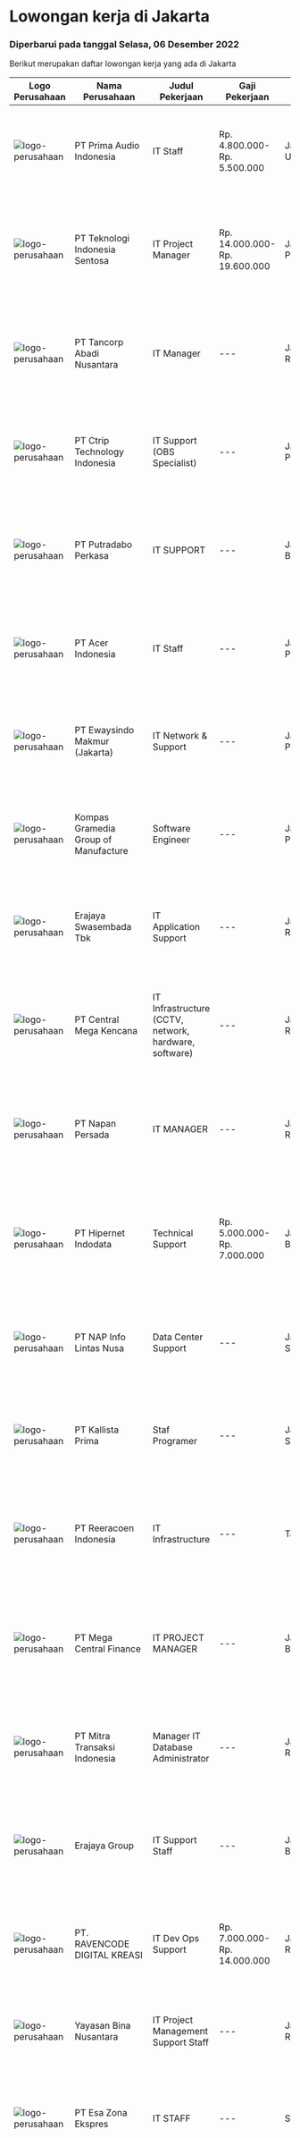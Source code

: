 
  # Lowongan kerja di Jakarta

  ### Diperbarui pada tanggal Selasa, 06 Desember 2022

  Berikut merupakan daftar lowongan kerja yang ada di Jakarta

  |Logo Perusahaan | Nama Perusahaan | Judul Pekerjaan | Gaji Pekerjaan | Lokasi | Deskripsi | Tanggal diunggah | Pranala |
  | -------------- | --------------- | --------------- | --------- | --------- | -------------- | ------- | ----------- |
  |![logo-perusahaan](https://image-service-cdn.seek.com.au/f74ce3b98e1ab10677170eadf5d495107e3b8d33/ee4dce1061f3f616224767ad58cb2fc751b8d2dc)|PT Prima Audio Indonesia|IT Staff|Rp. 4.800.000-Rp. 5.500.000|Jakarta Utara|Requirement : Diploma / Bachelor Degreein Information Technology, Computer Science or related field. Have Min. 1year experience as IT Support in...|Senin, 05 Desember 2022|https://www.jobstreet.co.id/id/job/it-staff-4130924?token=0~71f4e544-62ff-4282-8e6e-1c990b46b08c&sectionRank=1&jobId=jobstreet-id-job-4130924|
|![logo-perusahaan](https://i.ibb.co/sqvTCh9/112815900-stock-vector-no-image-available-icon-flat-vector.webp)|PT Teknologi Indonesia Sentosa|IT Project Manager|Rp. 14.000.000-Rp. 19.600.000|Jakarta Pusat|Role and Responsibilities: Develop Frontend and Backend architecture. Have experiences in Mobile Apps development Developing Backend and Frontend for...|Senin, 05 Desember 2022|https://www.jobstreet.co.id/id/job/it-project-manager-4131166?token=0~71f4e544-62ff-4282-8e6e-1c990b46b08c&sectionRank=2&jobId=jobstreet-id-job-4131166|
|![logo-perusahaan](https://image-service-cdn.seek.com.au/4e5a57d69020a3f4765856c262e8dcc77521812f/ee4dce1061f3f616224767ad58cb2fc751b8d2dc)|PT Tancorp Abadi Nusantara|IT Manager|---|Jakarta Raya|Deskripsi Pekerjaan : Supervisi seluruh kegiatan departemen IT dan sistem komputerisasi Mendesain, mengembangkan, dan mengimplementasi sistem dan...|Senin, 05 Desember 2022|https://www.jobstreet.co.id/id/job/it-manager-4131729?token=0~71f4e544-62ff-4282-8e6e-1c990b46b08c&sectionRank=3&jobId=jobstreet-id-job-4131729|
|![logo-perusahaan](https://image-service-cdn.seek.com.au/affbec417c63045ded015a26de70eb197b66e880/ee4dce1061f3f616224767ad58cb2fc751b8d2dc)|PT Ctrip Technology Indonesia|IT Support (OBS Specialist)|---|Jakarta Pusat|Responsibilities: Setting OBS System for livestreaming Installing and configuring computer hardware, software, systems, networks, printers, scanners...|Senin, 05 Desember 2022|https://www.jobstreet.co.id/id/job/it-support-obs-specialist-4131074?token=0~71f4e544-62ff-4282-8e6e-1c990b46b08c&sectionRank=4&jobId=jobstreet-id-job-4131074|
|![logo-perusahaan](https://image-service-cdn.seek.com.au/19ec5851e95e0a30f657e3ea944003c8caf95438/ee4dce1061f3f616224767ad58cb2fc751b8d2dc)|PT Putradabo Perkasa|IT SUPPORT|---|Jakarta Barat|Keuntungan•	Jenjang Karir•	Gaji &amp; Tunjangan Kompetitif•	Pengembangan Karyawan, Training•	BPJS-Tk, Uang Makan, Uang Transport, Uang Overtime/Luar...|Senin, 05 Desember 2022|https://www.jobstreet.co.id/id/job/it-support-4130654?token=0~71f4e544-62ff-4282-8e6e-1c990b46b08c&sectionRank=5&jobId=jobstreet-id-job-4130654|
|![logo-perusahaan](https://image-service-cdn.seek.com.au/53969a387a0781e711f62b97faf749e9d56266de/ee4dce1061f3f616224767ad58cb2fc751b8d2dc)|PT Acer Indonesia|IT Staff|---|Jakarta Pusat|Monitoring Network &amp; Infrastructure device Supporting and troubleshooting employee’s hardware or software Maintain IT Asset &amp; Administration...|Senin, 05 Desember 2022|https://www.jobstreet.co.id/id/job/it-staff-4131730?token=0~71f4e544-62ff-4282-8e6e-1c990b46b08c&sectionRank=6&jobId=jobstreet-id-job-4131730|
|![logo-perusahaan](https://image-service-cdn.seek.com.au/fb9094976ede4f993080149723996a78c8fbefb6/ee4dce1061f3f616224767ad58cb2fc751b8d2dc)|PT Ewaysindo Makmur (Jakarta)|IT Network & Support|---|Jakarta Pusat|Job Description : Set up / konfigurasi dan trouble shooting terhadap network security Monitoring network Melakukan maintenance network Melakukan...|Senin, 05 Desember 2022|https://www.jobstreet.co.id/id/job/it-network-support-4132210?token=0~71f4e544-62ff-4282-8e6e-1c990b46b08c&sectionRank=7&jobId=jobstreet-id-job-4132210|
|![logo-perusahaan](https://image-service-cdn.seek.com.au/eec0f0966698275ad607533ca89ff2dd7584315b/ee4dce1061f3f616224767ad58cb2fc751b8d2dc)|Kompas Gramedia Group of Manufacture|Software Engineer|---|Jakarta Pusat|Menjamin ketersediaan aplikasi yang dibutuhkan untuk dapat mempercepat pelaksanaan pekerjaan di setiap bagian sesuai dengan target yang...|Senin, 05 Desember 2022|https://www.jobstreet.co.id/id/job/software-engineer-4131664?token=0~71f4e544-62ff-4282-8e6e-1c990b46b08c&sectionRank=8&jobId=jobstreet-id-job-4131664|
|![logo-perusahaan](https://image-service-cdn.seek.com.au/5fb60031631214ceb2e25f890c8bde39516f01d9/ee4dce1061f3f616224767ad58cb2fc751b8d2dc)|Erajaya Swasembada Tbk|IT Application Support|---|Jakarta Raya|Tugas dan Tanggung Jawab:  Melakukan instalasi dan konfigurasi aplikasi (yang telah di serahterimakan dari BA &amp; Development ke Team Application...|Senin, 05 Desember 2022|https://www.jobstreet.co.id/id/job/it-application-support-4131357?token=0~71f4e544-62ff-4282-8e6e-1c990b46b08c&sectionRank=9&jobId=jobstreet-id-job-4131357|
|![logo-perusahaan](https://image-service-cdn.seek.com.au/9b52fef82892a49f4a34879ca04e63534ac5d07a/ee4dce1061f3f616224767ad58cb2fc751b8d2dc)|PT Central Mega Kencana|IT Infrastructure (CCTV, network, hardware, software)|---|Jakarta Raya|RESPONSIBILITY : Install and maintain CCTV Install and maintain laptop (hardware and software) Maintain network (MikroTik, PPTP) Responsible for...|Senin, 05 Desember 2022|https://www.jobstreet.co.id/id/job/it-infrastructure-cctv-network-hardware-software-4131197?token=0~71f4e544-62ff-4282-8e6e-1c990b46b08c&sectionRank=10&jobId=jobstreet-id-job-4131197|
|![logo-perusahaan](https://image-service-cdn.seek.com.au/2575faa731bca3ef3184c6f37af9ee05bb901458/ee4dce1061f3f616224767ad58cb2fc751b8d2dc)|PT Napan Persada|IT MANAGER|---|Jakarta Raya|JOB DESCRIPTION: Manage IT team and monitor performance. Oversee the annual IT budget and ensure cost effectiveness. Monitor daily operations,...|Senin, 05 Desember 2022|https://www.jobstreet.co.id/id/job/it-manager-4131185?token=0~71f4e544-62ff-4282-8e6e-1c990b46b08c&sectionRank=11&jobId=jobstreet-id-job-4131185|
|![logo-perusahaan](https://image-service-cdn.seek.com.au/62148b692fdfbf4a4a11c7764913b8f0db15fa3f/ee4dce1061f3f616224767ad58cb2fc751b8d2dc)|PT Hipernet Indodata|Technical Support|Rp. 5.000.000-Rp. 7.000.000|Jakarta Barat|Qualification: Maximum 30 years old Minimum Bachelor Degree from Computer Science (Computer Engineering, Information Engineering, Information System,...|Senin, 05 Desember 2022|https://www.jobstreet.co.id/id/job/technical-support-4131774?token=0~71f4e544-62ff-4282-8e6e-1c990b46b08c&sectionRank=12&jobId=jobstreet-id-job-4131774|
|![logo-perusahaan](https://image-service-cdn.seek.com.au/d678989e82bc04b586e7daf97c14165e9dcc98f9/ee4dce1061f3f616224767ad58cb2fc751b8d2dc)|PT NAP Info Lintas Nusa|Data Center Support|---|Jakarta Selatan|Deskripsi Pekerjaan: Membantu mengelola fasilitas data center, equipment keluar masuk data center, perijinan kerja untuk Vendor dan Customer ...|Senin, 05 Desember 2022|https://www.jobstreet.co.id/id/job/data-center-support-4131394?token=0~71f4e544-62ff-4282-8e6e-1c990b46b08c&sectionRank=13&jobId=jobstreet-id-job-4131394|
|![logo-perusahaan](https://image-service-cdn.seek.com.au/5621a84a267386e3fb9277efafe42803dd483e32/ee4dce1061f3f616224767ad58cb2fc751b8d2dc)|PT Kallista Prima|Staf Programer|---|Jakarta Selatan|Lokasi: JakartaSyarat teknis: Menguasai hardware komputer, LAN, Internet, repair dan system maintenance Keahlian repair terutama pada motherboard...|Senin, 05 Desember 2022|https://www.jobstreet.co.id/id/job/staf-programer-4121675?token=0~71f4e544-62ff-4282-8e6e-1c990b46b08c&sectionRank=14&jobId=jobstreet-id-job-4121675|
|![logo-perusahaan](https://image-service-cdn.seek.com.au/d33bd8dd71322db8ea58cab3a99c9a2f44aec216/ee4dce1061f3f616224767ad58cb2fc751b8d2dc)|PT Reeracoen Indonesia|IT Infrastructure|---|Tangerang|IT INFRA PLANNING (SENIOR) (TANGERANG) [51764]COMPANY CATEGORY: Financial Service (Banking) JOB SUMMARY: Performing a role as Senior Staff...|Senin, 05 Desember 2022|https://www.jobstreet.co.id/id/job/it-infrastructure-4131688?token=0~71f4e544-62ff-4282-8e6e-1c990b46b08c&sectionRank=15&jobId=jobstreet-id-job-4131688|
|![logo-perusahaan](https://image-service-cdn.seek.com.au/5a3af6aef73aefc68566a4c26b6f9b36cb214c9e/ee4dce1061f3f616224767ad58cb2fc751b8d2dc)|PT Mega Central Finance|IT PROJECT MANAGER|---|Jakarta Barat|Mengidentifikasi masalah dan menganalisis potensi risiko dari suatu project Membuat timeline project Membuat perencanaan, mengeksekusi dan mengontrol...|Senin, 05 Desember 2022|https://www.jobstreet.co.id/id/job/it-project-manager-4132040?token=0~71f4e544-62ff-4282-8e6e-1c990b46b08c&sectionRank=16&jobId=jobstreet-id-job-4132040|
|![logo-perusahaan](https://image-service-cdn.seek.com.au/bbb48b3ebeefd0c3ec54a5ac0d109f947c9a6be1/ee4dce1061f3f616224767ad58cb2fc751b8d2dc)|PT Mitra Transaksi Indonesia|Manager IT Database Administrator|---|Jakarta Raya|Description of Duties / Responsibilites:       Managing Oracle Database, EDB Postgres, PostgreSQL, SQL Server Implement database in accordance to end...|Senin, 05 Desember 2022|https://www.jobstreet.co.id/id/job/manager-it-database-administrator-4131109?token=0~71f4e544-62ff-4282-8e6e-1c990b46b08c&sectionRank=17&jobId=jobstreet-id-job-4131109|
|![logo-perusahaan](https://image-service-cdn.seek.com.au/1a2c5a4ce6128662ea32374602a92543f60d4144/ee4dce1061f3f616224767ad58cb2fc751b8d2dc)|Erajaya Group|IT Support Staff|---|Jakarta Barat|Responsibilities :1. Make sure all connections of internet, computer, printer, CCTV are well-working.2. In charge and ensure each application / system...|Sabtu, 03 Desember 2022|https://www.jobstreet.co.id/id/job/it-support-staff-4130415?token=0~71f4e544-62ff-4282-8e6e-1c990b46b08c&sectionRank=18&jobId=jobstreet-id-job-4130415|
|![logo-perusahaan](https://image-service-cdn.seek.com.au/241c9a64e730560d9b185f22cb491c10dca9894b/ee4dce1061f3f616224767ad58cb2fc751b8d2dc)|PT. RAVENCODE DIGITAL KREASI|IT Dev Ops Support|Rp. 7.000.000-Rp. 14.000.000|Jakarta Raya|Fantastic opportunity for a talented and highly motivated Developer with 3+ years experience.To be considered for this exciting career-growth...|Senin, 05 Desember 2022|https://www.jobstreet.co.id/id/job/it-dev-ops-support-4131340?token=0~71f4e544-62ff-4282-8e6e-1c990b46b08c&sectionRank=19&jobId=jobstreet-id-job-4131340|
|![logo-perusahaan](https://image-service-cdn.seek.com.au/299dad8efc22bd883e751be779b1e6f409671577/ee4dce1061f3f616224767ad58cb2fc751b8d2dc)|Yayasan Bina Nusantara|IT Project Management Support Staff|---|Jakarta Raya|Requirements Minimal Bachelor Degree from Computer Science or related major Minimal 1 years experience in Business Analyst, Software/Information...|Minggu, 04 Desember 2022|https://www.jobstreet.co.id/id/job/it-project-management-support-staff-4120490?token=0~71f4e544-62ff-4282-8e6e-1c990b46b08c&sectionRank=20&jobId=jobstreet-id-job-4120490|
|![logo-perusahaan](https://image-service-cdn.seek.com.au/f8662fffe11ffb9067bba1d201003d5d106a9cf3/ee4dce1061f3f616224767ad58cb2fc751b8d2dc)|PT Esa Zona Ekspres|IT STAFF|---|Surabaya|KUALIFIKASI :1.      Umur max 45 tahun2.      Pendidikan Minimal S13.      Pengalaman  kerja di bidang IT min 3 tahun4.      Mampu bekerja dengan...|Jumat, 02 Desember 2022|https://www.jobstreet.co.id/id/job/it-staff-4129713?token=0~71f4e544-62ff-4282-8e6e-1c990b46b08c&sectionRank=21&jobId=jobstreet-id-job-4129713|
|![logo-perusahaan](https://image-service-cdn.seek.com.au/e80a165660deca2ad1bed539f26df07656af675b/ee4dce1061f3f616224767ad58cb2fc751b8d2dc)|PT Siphonic Flow Mandiri|IT SUPPORT STAFF|---|Jakarta Selatan|Requirements Minimum Education D3 Informatics Engineering/Computer Engineering Minimum 3 years experience as IT Support Staff Develop and monitor...|Jumat, 02 Desember 2022|https://www.jobstreet.co.id/id/job/it-support-staff-4129175?token=0~71f4e544-62ff-4282-8e6e-1c990b46b08c&sectionRank=22&jobId=jobstreet-id-job-4129175|
|![logo-perusahaan](https://image-service-cdn.seek.com.au/6a76252207cfed561e664c874d4631f4aefd8409/ee4dce1061f3f616224767ad58cb2fc751b8d2dc)|PT. Berca Hardayaperkasa|IT Project Coordinator|---|Jakarta Raya|Deskripsi: Menangani dan mengontrol berlangsungnya project sesuai dengan waktu yang telah ditentukan. Berkoordinasi dengan client/management untuk...|Senin, 05 Desember 2022|https://www.jobstreet.co.id/id/job/it-project-coordinator-4132299?token=0~71f4e544-62ff-4282-8e6e-1c990b46b08c&sectionRank=23&jobId=jobstreet-id-job-4132299|
|![logo-perusahaan](https://image-service-cdn.seek.com.au/1de6cd4e21c6439462a08537b2c0f1a1d889e013/ee4dce1061f3f616224767ad58cb2fc751b8d2dc)|PT Sinar Roda Utama|IT Support|---|Jakarta Raya|Deskripsi Pekerjaan IT Support :1.Pendidikan minimal D3-S1.2.Usia maksimal 35 tahun.3.Komunikatif, berkepribadian tangguh, dapat bekerjasama dalam...|Jumat, 02 Desember 2022|https://www.jobstreet.co.id/id/job/it-support-4129845?token=0~71f4e544-62ff-4282-8e6e-1c990b46b08c&sectionRank=24&jobId=jobstreet-id-job-4129845|
|![logo-perusahaan](https://image-service-cdn.seek.com.au/f5189c66fef17a930fd7753710de6fb7dee8a95c/ee4dce1061f3f616224767ad58cb2fc751b8d2dc)|PT ZTE Indonesia|Data Center Project Manager|---|Jakarta Raya|Description:The role of the Project Manager is to plan, execute, and finalize projects according to strict deadlines and within budget. This includes...|Senin, 05 Desember 2022|https://www.jobstreet.co.id/id/job/data-center-project-manager-4130795?token=0~71f4e544-62ff-4282-8e6e-1c990b46b08c&sectionRank=25&jobId=jobstreet-id-job-4130795|
|![logo-perusahaan](https://image-service-cdn.seek.com.au/299dad8efc22bd883e751be779b1e6f409671577/ee4dce1061f3f616224767ad58cb2fc751b8d2dc)|Yayasan Bina Nusantara|IT Business Process Improvement Staff|---|Jakarta Raya|Purpose of The Job Provide administrative support to the Business Process Improvement team. Handle, track, and organize the changes in the business...|Minggu, 04 Desember 2022|https://www.jobstreet.co.id/id/job/it-business-process-improvement-staff-4120491?token=0~71f4e544-62ff-4282-8e6e-1c990b46b08c&sectionRank=26&jobId=jobstreet-id-job-4120491|
|![logo-perusahaan](https://image-service-cdn.seek.com.au/96aa4162e5fcbee9d077f0982b65555457f66a94/ee4dce1061f3f616224767ad58cb2fc751b8d2dc)|PT Technoland Arya Utama|NETWORK ENGINEER|---|Jakarta Raya|NETWORK ENGINEERJob Description Implementasi network (LAN/WAN) Configure Firewall/Active Directory Installasi Software/Hardware Troubleshot Customer...|Senin, 05 Desember 2022|https://www.jobstreet.co.id/id/job/network-engineer-4132285?token=0~71f4e544-62ff-4282-8e6e-1c990b46b08c&sectionRank=27&jobId=jobstreet-id-job-4132285|
|![logo-perusahaan](https://image-service-cdn.seek.com.au/359862728cba9b7620238e932b4a1e4ddc93c836/ee4dce1061f3f616224767ad58cb2fc751b8d2dc)|PT Monotaro Indonesia|IT Software Engineer|---|Jakarta Pusat|Job Responsibilities Analyze user requirements and develops functional specifications or system design specifications based on user’s expectation...|Senin, 05 Desember 2022|https://www.jobstreet.co.id/id/job/it-software-engineer-4131215?token=0~71f4e544-62ff-4282-8e6e-1c990b46b08c&sectionRank=28&jobId=jobstreet-id-job-4131215|
|![logo-perusahaan](https://image-service-cdn.seek.com.au/9fe1866d24bd4a57073a93101a30130151e440f7/ee4dce1061f3f616224767ad58cb2fc751b8d2dc)|PT Indomobil Finance Indonesia|IT Business Application Analyst Supervisor|Rp. 9.000.000-Rp. 14.000.000|Jakarta Raya|Memberikan review/masukkan ataspermintaan pengembangan sistem dari Business Unit Menerapkan rekomendasi perbaikan atau solusi yang dihasilkan dengan...|Senin, 05 Desember 2022|https://www.jobstreet.co.id/id/job/it-business-application-analyst-supervisor-4130835?token=0~71f4e544-62ff-4282-8e6e-1c990b46b08c&sectionRank=29&jobId=jobstreet-id-job-4130835|
|![logo-perusahaan](https://image-service-cdn.seek.com.au/a9f04a0ff45023287947221752a50c111b07cb22/ee4dce1061f3f616224767ad58cb2fc751b8d2dc)|PT Mineral Alam Abadi (Mineral Alam Abadi Group).|IT Support|---|Jakarta Barat|Job Desc :1. Menginstal dan mengkonfigurasi perangkat keras komputer, sistem perangkat lunak, jaringan, printer, dan Scanner2. Memastikan setiap...|Jumat, 02 Desember 2022|https://www.jobstreet.co.id/id/job/it-support-4129039?token=0~71f4e544-62ff-4282-8e6e-1c990b46b08c&sectionRank=30&jobId=jobstreet-id-job-4129039|


  [Kembali ke daftar lowongan kerja 🔙](../README.md#daftar-lowongan-kerja)
  